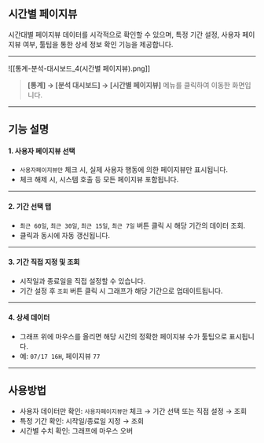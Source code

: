 ## 시간별 페이지뷰

시간대별 페이지뷰 데이터를 시각적으로 확인할 수 있으며, 특정 기간 설정, 사용자 페이지뷰 여부, 툴팁을 통한 상세 정보 확인 기능을 제공합니다.  

***
![[통계-분석-대시보드_4(시간별 페이지뷰).png]]
> **[통계] → [분석 대시보드] → [시간별 페이지뷰]** 메뉴를 클릭하여 이동한 화면입니다.

***

## 기능 설명

#### 1. 사용자 페이지뷰 선택
- `사용자페이지뷰만` 체크 시, 실제 사용자 행동에 의한 페이지뷰만 표시됩니다.
- 체크 해제 시, 시스템 호출 등 모든 페이지뷰 포함됩니다.

***
#### 2. 기간 선택 탭
- `최근 60일`, `최근 30일`, `최근 15일`, `최근 7일` 버튼 클릭 시 해당 기간의 데이터 조회.
- 클릭과 동시에 자동 갱신됩니다.

***
#### 3. 기간 직접 지정 및 조회
- 시작일과 종료일을 직접 설정할 수 있습니다.
- 기간 설정 후 `조회` 버튼 클릭 시 그래프가 해당 기간으로 업데이트됩니다.

***
#### 4. 상세 데이터
- 그래프 위에 마우스를 올리면 해당 시간의 정확한 페이지뷰 수가 툴팁으로 표시됩니다.
- 예: `07/17 16H`, 페이지뷰 `77`
***
## 사용방법
- 사용자 데이터만 확인: `사용자페이지뷰만` 체크 → 기간 선택 또는 직접 설정 → 조회
- 특정 기간 확인: 시작일/종료일 지정 → 조회
- 시간별 수치 확인: 그래프에 마우스 오버